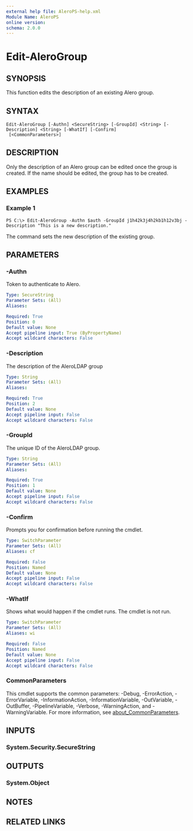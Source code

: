 ```yaml
---
external help file: AleroPS-help.xml
Module Name: AleroPS
online version:
schema: 2.0.0
---
```


# Edit-AleroGroup

## SYNOPSIS
This function edits the description of an existing Alero group.

## SYNTAX

```
Edit-AleroGroup [-Authn] <SecureString> [-GroupId] <String> [-Description] <String> [-WhatIf] [-Confirm]
 [<CommonParameters>]
```

## DESCRIPTION
Only the description of an Alero group can be edited once the group is created.
If the name should be edited, the group has to be created.

## EXAMPLES

### Example 1
```
PS C:\> Edit-AleroGroup -Authn $auth -GroupId j1h42k3j4h2kb1h12v3bj -Description "This is a new description."
```

The command sets the new description of the existing group.

## PARAMETERS

### -Authn
Token to authenticate to Alero.

```yaml
Type: SecureString
Parameter Sets: (All)
Aliases:

Required: True
Position: 0
Default value: None
Accept pipeline input: True (ByPropertyName)
Accept wildcard characters: False
```

### -Description
The description of the AleroLDAP group

```yaml
Type: String
Parameter Sets: (All)
Aliases:

Required: True
Position: 2
Default value: None
Accept pipeline input: False
Accept wildcard characters: False
```

### -GroupId
The unique ID of the AleroLDAP group.

```yaml
Type: String
Parameter Sets: (All)
Aliases:

Required: True
Position: 1
Default value: None
Accept pipeline input: False
Accept wildcard characters: False
```

### -Confirm
Prompts you for confirmation before running the cmdlet.

```yaml
Type: SwitchParameter
Parameter Sets: (All)
Aliases: cf

Required: False
Position: Named
Default value: None
Accept pipeline input: False
Accept wildcard characters: False
```

### -WhatIf
Shows what would happen if the cmdlet runs. The cmdlet is not run.

```yaml
Type: SwitchParameter
Parameter Sets: (All)
Aliases: wi

Required: False
Position: Named
Default value: None
Accept pipeline input: False
Accept wildcard characters: False
```

### CommonParameters
This cmdlet supports the common parameters: -Debug, -ErrorAction, -ErrorVariable, -InformationAction, -InformationVariable, -OutVariable, -OutBuffer, -PipelineVariable, -Verbose, -WarningAction, and -WarningVariable. For more information, see [about_CommonParameters](http://go.microsoft.com/fwlink/?LinkID=113216).

## INPUTS

### System.Security.SecureString
## OUTPUTS

### System.Object
## NOTES

## RELATED LINKS

